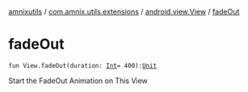 [amnixutils](../../index.md) / [com.amnix.utils.extensions](../index.md) / [android.view.View](index.md) / [fadeOut](./fade-out.md)

# fadeOut

`fun View.fadeOut(duration: `[`Int`](https://kotlinlang.org/api/latest/jvm/stdlib/kotlin/-int/index.html)` = 400): `[`Unit`](https://kotlinlang.org/api/latest/jvm/stdlib/kotlin/-unit/index.html)

Start the FadeOut Animation on This View

